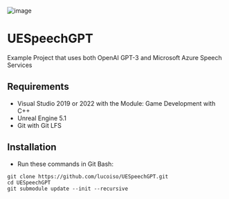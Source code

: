 ![image](https://user-images.githubusercontent.com/77353979/216838805-5b1ce128-b518-4b28-96f9-0313726b5e12.png)

# UESpeechGPT
Example Project that uses both OpenAI GPT-3 and Microsoft Azure Speech Services

## Requirements
* Visual Studio 2019 or 2022 with the Module: Game Development with C++
* Unreal Engine 5.1
* Git with Git LFS

## Installation
* Run these commands in Git Bash:
```
git clone https://github.com/lucoiso/UESpeechGPT.git
cd UESpeechGPT
git submodule update --init --recursive
```
